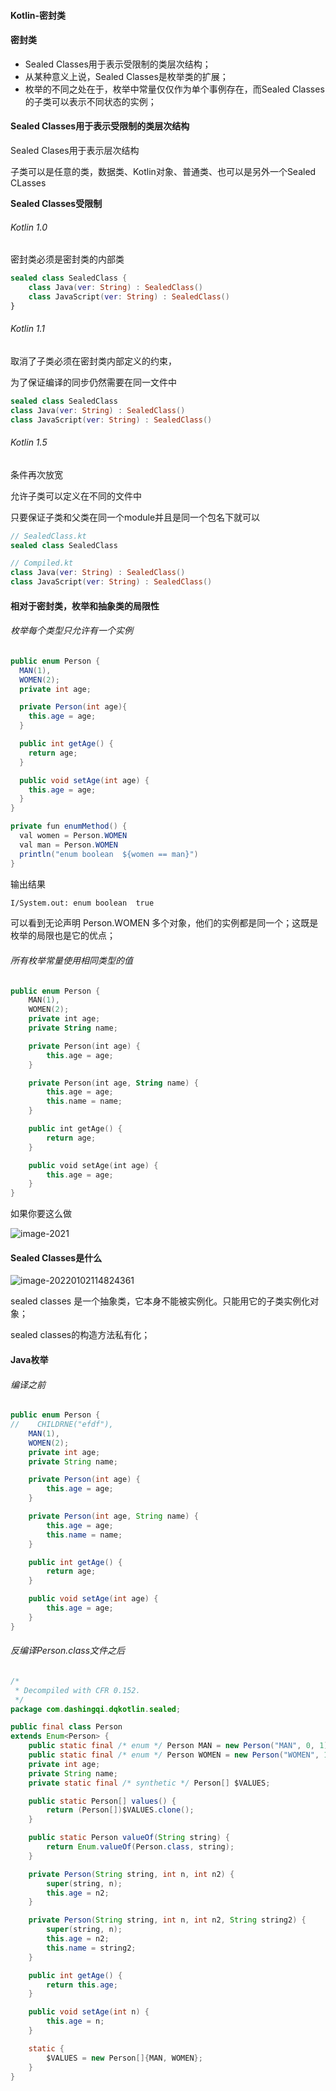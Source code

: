 #### Kotlin-密封类

#### 密封类

- Sealed Classes用于表示受限制的类层次结构；
- 从某种意义上说，Sealed Classes是枚举类的扩展；
- 枚举的不同之处在于，枚举中常量仅仅作为单个事例存在，而Sealed Classes的子类可以表示不同状态的实例；

#### Sealed Classes用于表示受限制的类层次结构

Sealed Clases用于表示层次结构

子类可以是任意的类，数据类、Kotlin对象、普通类、也可以是另外一个Sealed CLasses

**Sealed Classes受限制**

###### Kotlin 1.0

密封类必须是密封类的内部类

```kotlin
sealed class SealedClass {
    class Java(ver: String) : SealedClass()
    class JavaScript(ver: String) : SealedClass()
}
```

###### Kotlin 1.1

取消了子类必须在密封类内部定义的约束，

为了保证编译的同步仍然需要在同一文件中

```kotlin
sealed class SealedClass
class Java(ver: String) : SealedClass()
class JavaScript(ver: String) : SealedClass()
```

###### Kotlin 1.5

条件再次放宽

允许子类可以定义在不同的文件中

只要保证子类和父类在同一个module并且是同一个包名下就可以

```kotlin
// SealedClass.kt
sealed class SealedClass

// Compiled.kt
class Java(ver: String) : SealedClass()
class JavaScript(ver: String) : SealedClass()
```

#### 相对于密封类，枚举和抽象类的局限性

###### 枚举每个类型只允许有一个实例

```java
public enum Person {
  MAN(1),
  WOMEN(2);
  private int age;

  private Person(int age){
    this.age = age;
  }

  public int getAge() {
    return age;
  }

  public void setAge(int age) {
    this.age = age;
  }
}

private fun enumMethod() {
  val women = Person.WOMEN
  val man = Person.WOMEN
  println("enum boolean  ${women == man}")
}
```

输出结果

```xml
I/System.out: enum boolean  true
```

可以看到无论声明 Person.WOMEN 多个对象，他们的实例都是同一个；这既是枚举的局限也是它的优点；

###### 所有枚举常量使用相同类型的值

```kotlin
public enum Person {
    MAN(1),
    WOMEN(2);
    private int age;
    private String name;

    private Person(int age) {
        this.age = age;
    }

    private Person(int age, String name) {
        this.age = age;
        this.name = name;
    }

    public int getAge() {
        return age;
    }

    public void setAge(int age) {
        this.age = age;
    }
}
```

如果你要这么做

![image-2021](https://raw.githubusercontent.com/dashingqi/DQPicBeg/main/202112281132104.png)



#### Sealed Classes是什么

![image-20220102114824361](https://raw.githubusercontent.com/dashingqi/DQPicBeg/main/image-20220102114824361.png)

sealed classes 是一个抽象类，它本身不能被实例化。只能用它的子类实例化对象；

sealed classes的构造方法私有化；



#### Java枚举

###### 编译之前

```java
public enum Person {
//    CHILDRNE("efdf"),
    MAN(1),
    WOMEN(2);
    private int age;
    private String name;

    private Person(int age) {
        this.age = age;
    }

    private Person(int age, String name) {
        this.age = age;
        this.name = name;
    }

    public int getAge() {
        return age;
    }

    public void setAge(int age) {
        this.age = age;
    }
}
```

###### 反编译Person.class文件之后

```java
/*
 * Decompiled with CFR 0.152.
 */
package com.dashingqi.dqkotlin.sealed;

public final class Person
extends Enum<Person> {
    public static final /* enum */ Person MAN = new Person("MAN", 0, 1);
    public static final /* enum */ Person WOMEN = new Person("WOMEN", 1, 2);
    private int age;
    private String name;
    private static final /* synthetic */ Person[] $VALUES;

    public static Person[] values() {
        return (Person[])$VALUES.clone();
    }

    public static Person valueOf(String string) {
        return Enum.valueOf(Person.class, string);
    }

    private Person(String string, int n, int n2) {
        super(string, n);
        this.age = n2;
    }

    private Person(String string, int n, int n2, String string2) {
        super(string, n);
        this.age = n2;
        this.name = string2;
    }

    public int getAge() {
        return this.age;
    }

    public void setAge(int n) {
        this.age = n;
    }

    static {
        $VALUES = new Person[]{MAN, WOMEN};
    }
}

```

